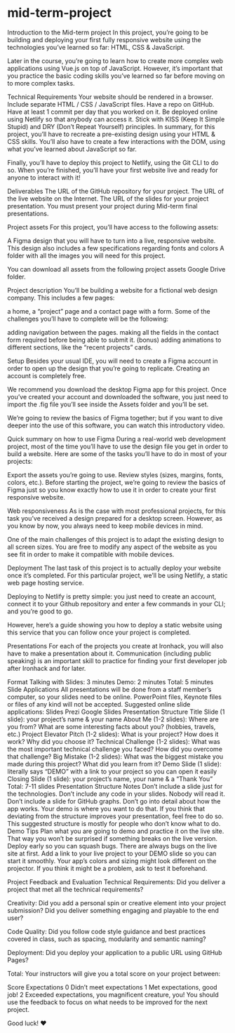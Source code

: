 # mid-term-project
Introduction to the Mid-term project
In this project, you’re going to be building and deploying your first fully responsive website using the technologies you’ve learned so far: HTML, CSS & JavaScript.

Later in the course, you’re going to learn how to create more complex web applications using Vue.js on top of JavaScript. However, it’s important that you practice the basic coding skills you’ve learned so far before moving on to more complex tasks.


Technical Requirements
Your website should be rendered in a browser.
Include separate HTML / CSS / JavaScript files.
Have a repo on GitHub.
Have at least 1 commit per day that you worked on it.
Be deployed online using Netlify so that anybody can access it.
Stick with KISS (Keep It Simple Stupid) and DRY (Don’t Repeat Yourself) principles.
In summary, for this project, you’ll have to recreate a pre-existing design using your HTML & CSS skills. You’ll also have to create a few interactions with the DOM, using what you’ve learned about JavaScript so far.

Finally, you’ll have to deploy this project to Netlify, using the Git CLI to do so. When you’re finished, you’ll have your first website live and ready for anyone to interact with it!


Deliverables
The URL of the GitHub repository for your project.
The URL of the live website on the Internet.
The URL of the slides for your project presentation.
You must present your project during Mid-term final presentations.

Project assets
For this project, you’ll have access to the following assets:

A Figma design that you will have to turn into a live, responsive website. This design also includes a few specifications regarding fonts and colors
A folder with all the images you will need for this project.

You can download all assets from the following project assets Google Drive folder.


Project description
You’ll be building a website for a fictional web design company. This includes a few pages:

a home,
a “project” page and
a contact page with a form.
Some of the challenges you’ll have to complete will be the following:

adding navigation between the pages.
making all the fields in the contact form required before being able to submit it.
(bonus) adding animations to different sections, like the “recent projects” cards.

Setup
Besides your usual IDE, you will need to create a Figma account in order to open up the design that you’re going to replicate. Creating an account is completely free.

We recommend you download the desktop Figma app for this project. Once you’ve created your account and downloaded the software, you just need to import the .fig file you’ll see inside the Assets folder and you’ll be set.

We’re going to review the basics of Figma together; but if you want to dive deeper into the use of this software, you can watch this introductory video.


Quick summary on how to use Figma
During a real-world web development project, most of the time you’ll have to use the design file you get in order to build a website. Here are some of the tasks you’ll have to do in most of your projects:

Export the assets you’re going to use.
Review styles (sizes, margins, fonts, colors, etc.).
Before starting the project, we’re going to review the basics of Figma just so you know exactly how to use it in order to create your first responsive website.


Web responsiveness
As is the case with most professional projects, for this task you’ve received a design prepared for a desktop screen. However, as you know by now, you always need to keep mobile devices in mind.

One of the main challenges of this project is to adapt the existing design to all screen sizes. You are free to modify any aspect of the website as you see fit in order to make it compatible with mobile devices.


Deployment
The last task of this project is to actually deploy your website once it’s completed. For this particular project, we’ll be using Netlify, a static web page hosting service.

Deploying to Netlify is pretty simple: you just need to create an account, connect it to your Github repository and enter a few commands in your CLI; and you’re good to go.

However, here’s a guide showing you how to deploy a static website using this service that you can follow once your project is completed.


Presentations
For each of the projects you create at Ironhack, you will also have to make a presentation about it. Communication (including public speaking) is an important skill to practice for finding your first developer job after Ironhack and for later.

Format
Talking with Slides: 3 minutes
Demo: 2 minutes
Total: 5 minutes
Slide Applications
All presentations will be done from a staff member’s computer, so your slides need to be online.
PowerPoint files, Keynote files or files of any kind will not be accepted.
Suggested online slide applications:
Slides
Prezi
Google Slides
Presentation Structure
Title Slide (1 slide): your project’s name & your name
About Me (1-2 slides):
Where are you from?
What are some interesting facts about you? (hobbies, travels, etc.)
Project Elevator Pitch (1-2 slides):
What is your project?
How does it work?
Why did you choose it?
Technical Challenge (1-2 slides):
What was the most important technical challenge you faced?
How did you overcome that challenge?
Big Mistake (1-2 slides):
What was the biggest mistake you made during this project?
What did you learn from it?
Demo Slide (1 slide): literally says “DEMO” with a link to your project so you can open it easily
Closing Slide (1 slide): your project’s name, your name & a “Thank You”
Total: 7-11 slides
Presentation Structure Notes
Don’t include a slide just for the technologies.
Don’t include any code in your slides. Nobody will read it.
Don’t include a slide for GitHub graphs.
Don’t go into detail about how the app works. Your demo is where you want to do that.
If you think that deviating from the structure improves your presentation, feel free to do so. This suggested structure is mostly for people who don’t know what to do.
Demo Tips
Plan what you are going to demo and practice it on the live site. That way you won’t be surprised if something breaks on the live version.
Deploy early so you can squash bugs. There are always bugs on the live site at first.
Add a link to your live project to your DEMO slide so you can start it smoothly.
Your app’s colors and sizing might look different on the projector. If you think it might be a problem, ask to test it beforehand.

Project Feedback and Evaluation
Technical Requirements: Did you deliver a project that met all the technical requirements?

Creativity: Did you add a personal spin or creative element into your project submission? Did you deliver something engaging and playable to the end user?

Code Quality: Did you follow code style guidance and best practices covered in class, such as spacing, modularity and semantic naming?

Deployment: Did you deploy your application to a public URL using GitHub Pages?

Total: Your instructors will give you a total score on your project between:

Score	Expectations
0	Didn’t meet expectations
1	Met expectations, good job!
2	Exceeded expectations, you magnificent creature, you!
You should use the feedback to focus on what needs to be improved for the next project.


Good luck! :heart:
